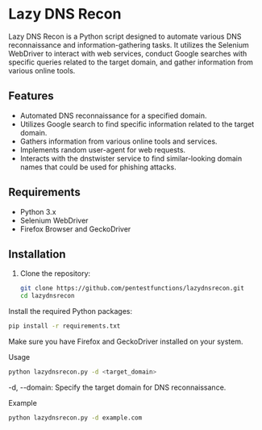 # Lazy DNS Recon

Lazy DNS Recon is a Python script designed to automate various DNS reconnaissance and information-gathering tasks. It utilizes the Selenium WebDriver to interact with web services, conduct Google searches with specific queries related to the target domain, and gather information from various online tools.

## Features

- Automated DNS reconnaissance for a specified domain.
- Utilizes Google search to find specific information related to the target domain.
- Gathers information from various online tools and services.
- Implements random user-agent for web requests.
- Interacts with the dnstwister service to find similar-looking domain names that could be used for phishing attacks.

## Requirements

- Python 3.x
- Selenium WebDriver
- Firefox Browser and GeckoDriver

## Installation

1. Clone the repository:

   ```bash
   git clone https://github.com/pentestfunctions/lazydnsrecon.git
   cd lazydnsrecon
   ```
Install the required Python packages:

```bash
pip install -r requirements.txt
```

Make sure you have Firefox and GeckoDriver installed on your system.

Usage
```bash
python lazydnsrecon.py -d <target_domain>
```

-d, --domain: Specify the target domain for DNS reconnaissance.

Example
```bash
python lazydnsrecon.py -d example.com
```
